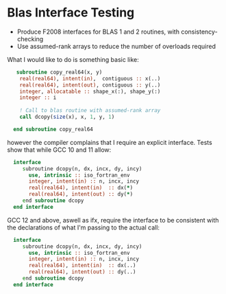 # Blas Interface Testing

* Produce F2008 interfaces for BLAS 1 and 2 routines, with consistency-checking
* Use assumed-rank arrays to reduce the number of overloads required

What I would like to do is something basic like:

```fortran
   subroutine copy_real64(x, y)
    real(real64), intent(in),  contiguous :: x(..)
    real(real64), intent(out), contiguous :: y(..)
    integer, allocatable :: shape_x(:), shape_y(:)
    integer :: i
    
    ! Call to blas routine with assumed-rank array
    call dcopy(size(x), x, 1, y, 1)

  end subroutine copy_real64
```

however the compiler complains that I require an explicit interface. Tests show that while GCC 10 and 11 allow:

```fortran
  interface
     subroutine dcopy(n, dx, incx, dy, incy)
       use, intrinsic :: iso_fortran_env
       integer, intent(in) :: n, incx, incy
       real(real64), intent(in)  :: dx(*)
       real(real64), intent(out) :: dy(*)
     end subroutine dcopy
  end interface
```

GCC 12 and above, aswell as ifx, require the interface to be consistent with the declarations of what I'm passing
to the actual call:

```fortran
  interface
     subroutine dcopy(n, dx, incx, dy, incy)
       use, intrinsic :: iso_fortran_env
       integer, intent(in) :: n, incx, incy
       real(real64), intent(in)  :: dx(..)
       real(real64), intent(out) :: dy(..)
     end subroutine dcopy
  end interface
```


